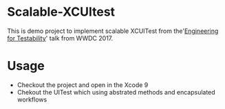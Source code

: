 # Scalable-XCUItest
This is demo project to implement scalable XCUITest from the'[Engineering for Testability](https://developer.apple.com/videos/play/wwdc2017/414/)' talk from WWDC 2017. 

# Usage 

* Checkout the project and open in the Xcode 9 
* Chekout the UITest which using abstrated methods and encapsulated workflows 
